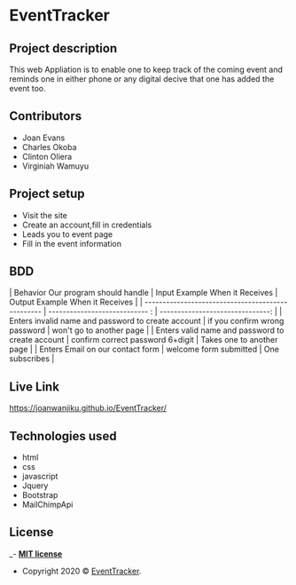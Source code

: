 # EventTracker

## Project description
 This web Appliation is to enable one to keep track of the coming event and reminds one in either phone or any digital decive that one has added the event too.
## Contributors

- Joan Evans
- Charles Okoba
- Clinton Oliera
- Virginiah Wamuyu
## Project setup

* Visit the site
* Create an account,fill in credentials
* Leads you to event page
* Fill in the event information

## BDD

| Behavior Our program should handle                  | Input Example When it Receives   | Output Example When it Receives  |
| -------------------------------------------------   | ----------------------------   : | -------------------------------: |
| Enters invalid name and password to create account  | if you confirm wrong password    | won't go to another page         |
| Enters valid  name and password to create account   | confirm correct password 6+digit | Takes one to another page        |
| Enters Email on our contact form                    | welcome form submitted           | One subscribes                   |

## Live Link

https://joanwanjiku.github.io/EventTracker/

## Technologies used
- html
- css
- javascript
- Jquery
- Bootstrap
- MailChimpApi

## License
_- **[MIT license](http://opensource.org/licenses/mit-license.php)**
- Copyright 2020 © <a href="#" target="_blank">EventTracker</a>.